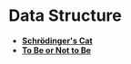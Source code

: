 # Data Structure

- [**Schrödinger's Cat**](connectivity.md)
- [**To Be or Not to Be**](complexity.md)
